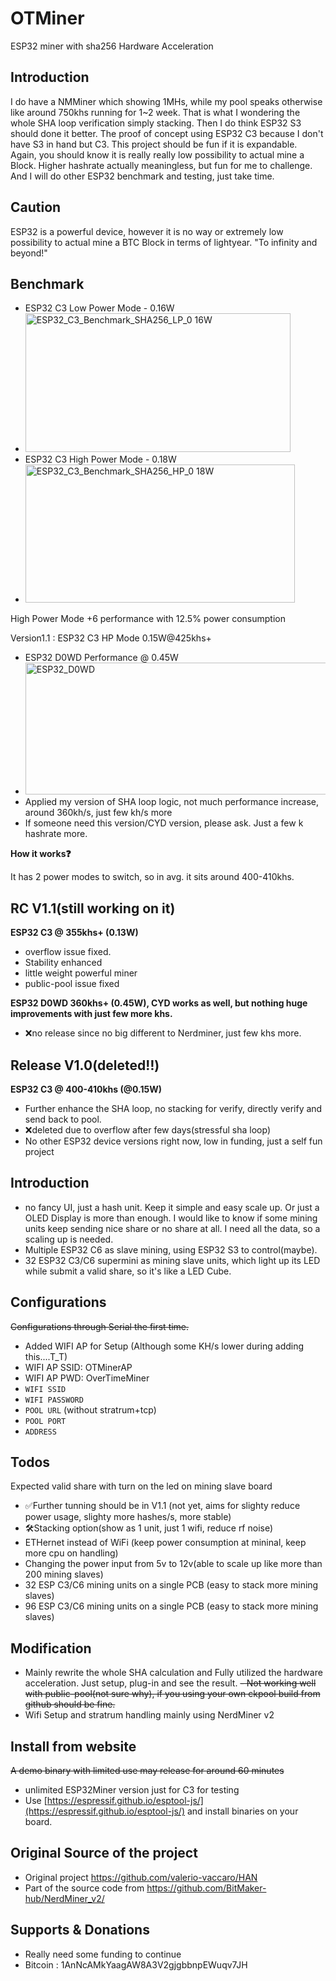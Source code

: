# OTMiner
ESP32 miner with sha256 Hardware Acceleration

## Introduction
I do have a NMMiner which showing 1MHs, while my pool speaks otherwise like around 750khs running for 1~2 week. That is what I wondering the whole SHA loop verification simply stacking. Then I do think ESP32 S3 should done it better. The proof of concept using ESP32 C3 because I don't have S3 in hand but C3. This project should be fun if it is expandable. Again, you should know it is really really low possibility to actual mine a Block. Higher hashrate actually meaningless, but fun for me to challenge. And I will do other ESP32 benchmark and testing, just take time.

## Caution
ESP32 is a powerful device, however it is no way or extremely low possibility to actual mine a BTC Block in terms of lightyear. "To infinity and beyond!"

## Benchmark
- ESP32 C3 Low Power Mode - 0.16W
- <img width="424" height="222" alt="ESP32_C3_Benchmark_SHA256_LP_0 16W" src="https://github.com/user-attachments/assets/015d1b74-52f9-47f0-a5d2-c63fb527512d" />
- ESP32 C3 High Power Mode - 0.18W
- <img width="431" height="221" alt="ESP32_C3_Benchmark_SHA256_HP_0 18W" src="https://github.com/user-attachments/assets/cd663d64-37b1-4df8-85a8-46cb10ef4ec2" />
High Power Mode +6 performance with 12.5% power consumption

Version1.1 : ESP32 C3 HP Mode 0.15W@425khs+ 

- ESP32 D0WD Performance @ 0.45W
- <img width="551" height="211" alt="ESP32_D0WD" src="https://github.com/user-attachments/assets/0ea0ec6b-e717-4151-9eb6-87f82daea9a8" />
- Applied my version of SHA loop logic, not much performance increase, around 360kh/s, just few kh/s more
- If someone need this version/CYD version, please ask. Just a few k hashrate more.

**How it works❓**

It has 2 power modes to switch, so in avg. it sits around 400-410khs.

## RC V1.1(still working on it)
**ESP32 C3 @ 355khs+ (0.13W)**
- overflow issue fixed.
- Stability enhanced
- little weight powerful miner
- public-pool issue fixed 

**ESP32 D0WD 360khs+ (0.45W), CYD works as well, but nothing huge improvements with just few more khs.**
- ❌no release since no big different to Nerdminer, just few khs more.


## Release V1.0(deleted‼️)
**ESP32 C3 @ 400-410khs (@0.15W)**
- Further enhance the SHA loop, no stacking for verify, directly verify and send back to pool.
- ❌deleted due to overflow after few days(stressful sha loop)
- No other ESP32 device versions right now, low in funding, just a self fun project

## Introduction
- no fancy UI, just a hash unit. Keep it simple and easy scale up. Or just a OLED Display is more than enough. I would like to know if some mining units keep sending nice share or no share at all. I need all the data, so a scaling up is needed.
- Multiple ESP32 C6 as slave mining, using ESP32 S3 to control(maybe).
- 32 ESP32 C3/C6 supermini as mining slave units, which light up its LED while submit a valid share, so it's like a LED Cube. 

## Configurations
~~Configurations through Serial the first time.~~
- Added WIFI AP for Setup (Although some KH/s lower during adding this....T_T)
- WIFI AP SSID: OTMinerAP
- WIFI AP PWD: OverTimeMiner
- `WIFI SSID`
- `WIFI PASSWORD`
- `POOL URL` (without stratrum+tcp)
- `POOL PORT`
- `ADDRESS`

## Todos
Expected valid share with turn on the led on mining slave board
- ✅Further tunning should be in V1.1 (not yet, aims for slighty reduce power usage, slighty more hashes/s, more stable)
- 🛠️Stacking option(show as 1 unit, just 1 wifi, reduce rf noise)
- ETHernet instead of WiFi (keep power consumption at mininal, keep more cpu on handling)
- Changing the power input from 5v to 12v(able to scale up like more than 200 mining slaves)
- 32 ESP C3/C6 mining units on a single PCB (easy to stack more mining slaves)
- 96 ESP C3/C6 mining units on a single PCB (easy to stack more mining slaves)

## Modification
- Mainly rewrite the whole SHA calculation and Fully utilized the hardware acceleration. Just setup, plug-in and see the result.
~~- Not working well with public-pool(not sure why), if you using your own ckpool build from github should be fine.~~
- Wifi Setup and stratrum handling mainly using NerdMiner v2

## Install from website
~~A demo binary with limited use may release for around 60 minutes~~
- unlimited ESP32Miner version just for C3 for testing
- Use [https://espressif.github.io/esptool-js/](https://espressif.github.io/esptool-js/) and install binaries on your board.

## Original Source of the project
- Original project https://github.com/valerio-vaccaro/HAN
- Part of the source code from https://github.com/BitMaker-hub/NerdMiner_v2/

## Supports & Donations
- Really need some funding to continue
- Bitcoin : 1AnNcAMkYaagAW8A3V2gjgbbnpEWuqv7JH
